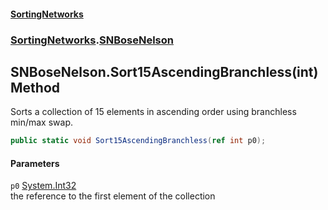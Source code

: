 #### [SortingNetworks](./index.md 'index')
### [SortingNetworks](./SortingNetworks.md 'SortingNetworks').[SNBoseNelson](./SortingNetworks-SNBoseNelson.md 'SortingNetworks.SNBoseNelson')
## SNBoseNelson.Sort15AscendingBranchless(int) Method
Sorts a collection of 15 elements in ascending order using branchless min/max swap.  
```csharp
public static void Sort15AscendingBranchless(ref int p0);
```
#### Parameters
<a name='SortingNetworks-SNBoseNelson-Sort15AscendingBranchless(int)-p0'></a>
`p0` [System.Int32](https://docs.microsoft.com/en-us/dotnet/api/System.Int32 'System.Int32')  
the reference to the first element of the collection  
  
